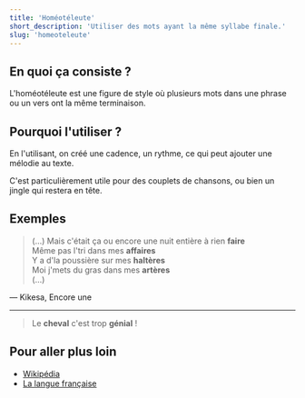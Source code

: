 ```yaml
---
title: 'Homéotéleute'
short_description: 'Utiliser des mots ayant la même syllabe finale.'
slug: 'homeoteleute'
---
```


## En quoi ça consiste ?

L'homéotéleute est une figure de style où plusieurs mots dans une phrase ou un vers ont la même terminaison.

## Pourquoi l'utiliser ?

En l'utilisant, on créé une cadence, un rythme, ce qui peut ajouter une mélodie au texte.

C'est particulièrement utile pour des couplets de chansons, ou bien un jingle qui restera en tête.

## Exemples

> (...) Mais c'était ça ou encore une nuit entière à rien **faire**  
> Même pas l'tri dans mes **affaires**  
> Y a d'la poussière sur mes **haltères**  
> Moi j'mets du gras dans mes **artères**  
> (...)

— Kikesa, Encore une

---

> Le **cheval** c'est trop **génial** !

## Pour aller plus loin

- [Wikipédia](https://fr.wikipedia.org/wiki/Homéotéleute)
- [La langue française](https://www.lalanguefrancaise.com/linguistique/homeoteleute-figure-de-style)
